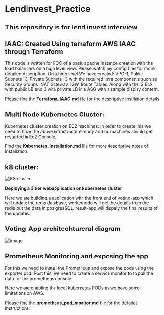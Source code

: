 # LendInvest_Practice
This repository is for lend invest interview
--------------------------------------------------------------------------------------

IAAC: Created Using terraform
AWS IAAC through Terraform 
----------------------------------------------------------------------------------------
This code is written for POC of a basic apache instance creation with the load balancers on a high level view. Please watch my config files for more detailed description.
On a high level We have created: VPC-1, Public Subnets -3, Private Subnets -3 with the required infra components such as Security Groups, NAT Gateway, IGW, Route Tables. Along with the, 3 Ec2 with public LB and 3 with private LB in a ASG with a sample display content.

Please find the **Terraform_IAAC.md** file for the descriptive instllation details

**Multi Node Kubernetes Cluster:**
-----------------------------------------------------------------------------------------
Kubernetes cluster creation on EC2 machines: In order to create this we need to have the above infrastructure ready and no machines should get restarted in Ec2 Console.

Find the **Kubernetes_Installation.md** file for more descriprive notes of installation.

k8 cluster:
-------------

![K8 cluster](https://user-images.githubusercontent.com/100056000/179581285-feab7a79-0f60-4130-8d43-6029c86ba107.png)


**Deploying a 3 tier webapplication on kubernetes cluster**

Here we are building a application with the front end of voting-app which will update the redis database, workernode will get the details from the redis put the data in postgresSQL. result-app will dispaly the final results of the updates.

**Voting-App architechtureral diagram**
-----------------------------------------

![image](https://user-images.githubusercontent.com/100056000/179583386-9fa206c6-7db3-4b1f-8619-18a99eae436e.png)


**Prometheus Monitoring and exposing the app**
-----------------------------------------------
For this we need to install the Prometheus and expose the pods using the exporter pod. Post this, we need to create a service monitor to to poll the data for the prometheus console.

Here we are enabling the local kubernetes PODs as we have some limitations on AWS.

Please find the **prometheus_pod_monitor.md** file for the detailed instructions.


